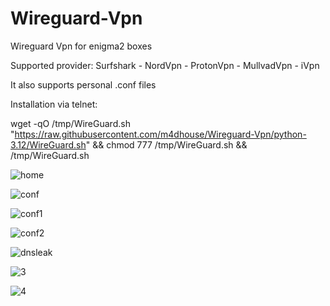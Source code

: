 # Wireguard-Vpn
Wireguard Vpn for enigma2 boxes

Supported provider: Surfshark - NordVpn - ProtonVpn - MullvadVpn - iVpn

It also supports personal .conf files

Installation via telnet:

wget -qO /tmp/WireGuard.sh "https://raw.githubusercontent.com/m4dhouse/Wireguard-Vpn/python-3.12/WireGuard.sh" && chmod 777 /tmp/WireGuard.sh && /tmp/WireGuard.sh


![home](https://github.com/user-attachments/assets/7b14325c-55f6-4bd2-9d85-70c0ada8341b)

![conf](https://github.com/user-attachments/assets/d805fbf4-fc3e-47e8-b7a2-8e904aa28831)

![conf1](https://github.com/user-attachments/assets/af0acbd0-8d89-457d-a145-51be11646957)

![conf2](https://github.com/user-attachments/assets/68805fd5-bc7a-4e7a-ae81-fae2f5a28ad2)

![dnsleak](https://github.com/user-attachments/assets/517b2368-a563-4692-8357-a66b3b018e4d)

![3](https://user-images.githubusercontent.com/35741027/197421962-947b5862-ea5a-4aa0-baa9-1efdb66651df.jpg)

![4](https://user-images.githubusercontent.com/35741027/197421968-2f19e371-62e2-4685-959a-053789f92a02.jpg)
